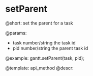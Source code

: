 setParent
=============


@short:
	set the parent for a task

@params:

- task		number/string				the task id
- pid		number/string				the parent task id



@example:
gantt.setParent(task, pid);


@template:	api_method
@descr:

